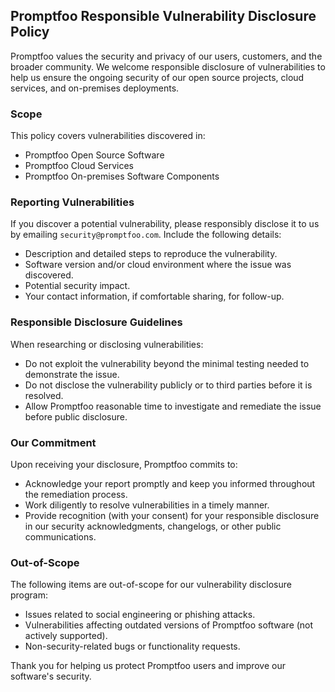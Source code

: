 ## Promptfoo Responsible Vulnerability Disclosure Policy

Promptfoo values the security and privacy of our users, customers, and the broader community. We welcome responsible disclosure of vulnerabilities to help us ensure the ongoing security of our open source projects, cloud services, and on-premises deployments.

### Scope

This policy covers vulnerabilities discovered in:

- Promptfoo Open Source Software
- Promptfoo Cloud Services
- Promptfoo On-premises Software Components

### Reporting Vulnerabilities

If you discover a potential vulnerability, please responsibly disclose it to us by emailing `security@promptfoo.com`. Include the following details:

- Description and detailed steps to reproduce the vulnerability.
- Software version and/or cloud environment where the issue was discovered.
- Potential security impact.
- Your contact information, if comfortable sharing, for follow-up.

### Responsible Disclosure Guidelines

When researching or disclosing vulnerabilities:

- Do not exploit the vulnerability beyond the minimal testing needed to demonstrate the issue.
- Do not disclose the vulnerability publicly or to third parties before it is resolved.
- Allow Promptfoo reasonable time to investigate and remediate the issue before public disclosure.

### Our Commitment

Upon receiving your disclosure, Promptfoo commits to:

- Acknowledge your report promptly and keep you informed throughout the remediation process.
- Work diligently to resolve vulnerabilities in a timely manner.
- Provide recognition (with your consent) for your responsible disclosure in our security acknowledgments, changelogs, or other public communications.

### Out-of-Scope

The following items are out-of-scope for our vulnerability disclosure program:

- Issues related to social engineering or phishing attacks.
- Vulnerabilities affecting outdated versions of Promptfoo software (not actively supported).
- Non-security-related bugs or functionality requests.

Thank you for helping us protect Promptfoo users and improve our software's security.
